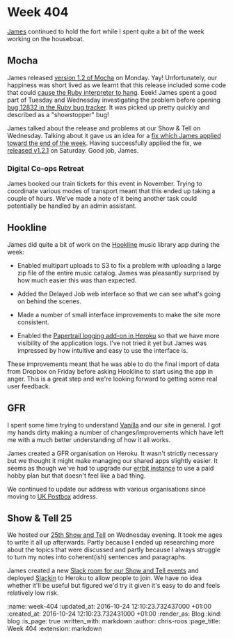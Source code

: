 Week 404
========

[James][james-mead] continued to hold the fort while I spent quite a bit of the week working on the houseboat.

## Mocha

James released [version 1.2 of Mocha][mocha-1-2-0] on Monday. Yay! Unfortunately, our happiness was short lived as we learnt that this release included some code that could [cause the Ruby interpreter to hang][mocha-issue-272]. Eeek! James spent a good part of Tuesday and Wednesday investigating the problem before opening [bug 12832 in the Ruby bug tracker][ruby-bug-12832]. It was picked up pretty quickly and described as a "showstopper" bug!

James talked about the release and problems at our Show & Tell on Wednesday. Talking about it gave us an idea for a [fix which James applied toward the end of the week][mocha-6f1c8b9]. Having successfully applied the fix, we [released v1.2.1][mocha-1-2-1] on Saturday. Good job, James.

### Digital Co-ops Retreat

James booked our train tickets for this event in November. Trying to coordinate various modes of transport meant that this ended up taking a couple of hours. We've made a note of it being another task could potentially be handled by an admin assistant.

## Hookline

James did quite a bit of work on the [Hookline][hookline] music library app during the week:

* Enabled multipart uploads to S3 to fix a problem with uploading a large zip file of the entire music catalog. James was pleasantly surprised by how much easier this was than expected.

* Added the Delayed Job web interface so that we can see what's going on behind the scenes.

* Made a number of small interface improvements to make the site more consistent.

* Enabled the [Papertrail logging add-on in Heroku][heroku-papertrail] so that we have more visibility of the application logs. I've not tried it yet but James was impressed by how intuitive and easy to use the interface is.

These improvements meant that he was able to do the final import of data from Dropbox on Friday before asking Hookline to start using the app in anger. This is a great step and we're looking forward to getting some real user feedback.

## GFR

I spent some time trying to understand [Vanilla][vanilla-rb] and our site in general. I got my hands dirty making a number of changes/improvements which have left me with a much better understanding of how it all works.

James created a GFR organisation on Heroku. It wasn't strictly necessary but we thought it might make managing our shared apps slightly easier. It seems as though we've had to upgrade our [errbit instance][errbit] to use a paid hobby plan but that doesn't feel like a bad thing.

We continued to update our address with various organisations since moving to [UK Postbox][uk-postbox] address.

## Show & Tell 25

We hosted our [25th Show and Tell][show-and-tell-25] on Wednesday evening. It took me ages to write it all up afterwards. Partly because I ended up researching more about the topics that were discussed and partly because I always struggle to turn my notes into coherent(ish) sentences and paragraphs.

James created a new [Slack room for our Show and Tell events][show-and-tell-slack] and deployed [Slackin][slackin] to Heroku to allow people to join. We have no idea whether it'll be useful but figured we'd try it given it's easy to do and feels relatively low risk.

[errbit]: https://github.com/errbit/errbit
[heroku-papertrail]: https://elements.heroku.com/addons/papertrail
[hookline]: http://hookline.tv/
[james-mead]: /james-mead
[mocha-1-2-0]: https://github.com/freerange/mocha/releases/tag/v1.2.0
[mocha-1-2-1]: https://github.com/freerange/mocha/releases/tag/v1.2.1
[mocha-6f1c8b9]: https://github.com/freerange/mocha/commit/6f1c8b9b6aa4253c8a990befcb89648f09512242
[mocha-issue-272]: https://github.com/freerange/mocha/issues/272
[ruby-bug-12832]: https://bugs.ruby-lang.org/issues/12832
[show-and-tell-25]: /show-and-tell-25
[show-and-tell-slack]: https://gfr-show-and-tell.slack.com/
[slackin]: https://github.com/rauchg/slackin
[uk-postbox]: https://www.ukpostbox.com/
[vanilla-rb]: https://github.com/lazyatom/vanilla-rb

:name: week-404
:updated_at: 2016-10-24 12:10:23.732437000 +01:00
:created_at: 2016-10-24 12:10:23.732431000 +01:00
:render_as: Blog
:kind: blog
:is_page: true
:written_with: markdown
:author: chris-roos
:page_title: Week 404
:extension: markdown
